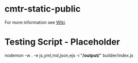 # cmtr-static-public

For more information see [WIki](https://github.com/cmtr/cmtr-static-public/wiki).


# Testing Script - Placeholder
nodemon -w . -e js,yml,md,json,ejs -i "**/output/**" builder/index.js